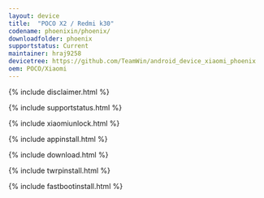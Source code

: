 ```yaml
---
layout: device
title:  "POCO X2 / Redmi k30"
codename: phoenixin/phoenix/
downloadfolder: phoenix
supportstatus: Current
maintainer: hraj9258
devicetree: https://github.com/TeamWin/android_device_xiaomi_phoenix
oem: POCO/Xiaomi
---
```


{% include disclaimer.html %}

{% include supportstatus.html %}

{% include xiaomiunlock.html %}

{% include appinstall.html %}

{% include download.html %}

{% include twrpinstall.html %}

{% include fastbootinstall.html %}
